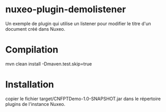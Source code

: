 # nuxeo-plugin-demolistener

Un exemple de plugin qui utilise un listener pour modifier le titre d'un document créé dans Nuxeo.

# Compilation 
mvn clean install -Dmaven.test.skip=true

# Installation 
copier le fichier target/CNFPTDemo-1.0-SNAPSHOT.jar dans le répertoire plugins de l'instance Nuxeo.
